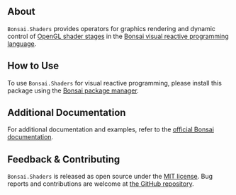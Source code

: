 ## About

`Bonsai.Shaders` provides operators for graphics rendering and dynamic control of [OpenGL shader stages](https://www.khronos.org/opengl/wiki/OpenGL_Shading_Language) in the [Bonsai visual reactive programming language](https://bonsai-rx.org).

## How to Use

To use `Bonsai.Shaders` for visual reactive programming, please install this package using the [Bonsai package manager](https://bonsai-rx.org/docs/articles/packages.html).

## Additional Documentation

For additional documentation and examples, refer to the [official Bonsai documentation](https://bonsai-rx.org/docs/api/Bonsai.Shaders.html).

## Feedback & Contributing

`Bonsai.Shaders` is released as open source under the [MIT license](https://licenses.nuget.org/MIT). Bug reports and contributions are welcome at [the GitHub repository](https://github.com/bonsai-rx/bonsai).